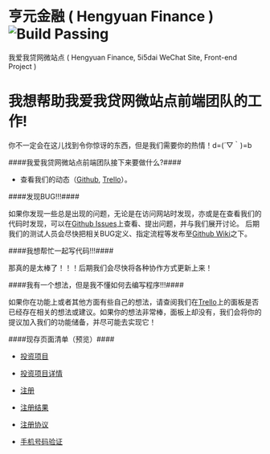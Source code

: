 亨元金融 ( Hengyuan Finance )  ![Build Passing](http://img.shields.io/travis/joyent/node/v0.6.svg?style=flat 'Build Passing')
=============================================================================================================================

我爱我贷网微站点 ( Hengyuan Finance, 5i5dai WeChat Site, Front-end Project )



我想帮助我爱我贷网微站点前端团队的工作!
=======================================

你不一定会在这儿找到令你惊讶的东西，但是我们需要你的热情！d=(´▽｀)=b



####我爱我贷网微站点前端团队接下来要做什么?####

* 查看我们的动态（[Github](https://github.com/Hengyuan-Finance/m.5i5dai.com/pulse '点击查看'), [Trello](https://trello.com/b/klhsLUBz '点击查看')）。

####发现BUG!!!####

如果你发现一些总是出现的问题，无论是在访问网站时发现，亦或是在查看我们的代码时发现，可以在[Github Issues](https://github.com/Hengyuan-Finance/m.5i5dai.com/issues '点击查看')上查看、提出问题，并与我们展开讨论。
后期我们的测试人员会尽快把相关BUG定义、指定流程等发布至[Github Wiki](https://github.com/Hengyuan-Finance/m.5i5dai.com/wiki '点击查看')之下。

####我想帮忙一起写代码!!!####

那真的是太棒了！！！后期我们会尽快将各种协作方式更新上来！

####我有一个想法，但是我不懂如何去编写程序!!!####

如果你在功能上或者其他方面有些自己的想法，请查阅我们在[Trello](https://trello.com/c/2ZFhBKcM '点击查看')上的面板是否已经存在相关的想法或建议。如果你的想法非常棒，面板上却没有，我们会将你的提议加入我们的功能储备，并尽可能去实现它！

####现存页面清单（预览）####

- [投资项目](http://resource.fenqimall.com/site_preview/m.5i5dai.com/view/html/index.min.html '点击查看')

- [投资项目详情](http://resource.fenqimall.com/site_preview/m.5i5dai.com/view/html/project.detail.min.html '点击查看')

- [注册](http://resource.fenqimall.com/site_preview/m.5i5dai.com/view/html/registration.min.html '点击查看')

- [注册结果](http://resource.fenqimall.com/site_preview/m.5i5dai.com/view/html/registration.result.min.html '点击查看')

- [注册协议](http://resource.fenqimall.com/site_preview/m.5i5dai.com/view/html/registration.protocol.min.html '点击查看')

- [手机号码验证](http://resource.fenqimall.com/site_preview/m.5i5dai.com/view/html/phone.validation.min.html '点击查看')